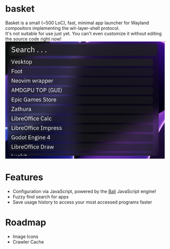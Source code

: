# basket
Basket is a small (~500 LoC), fast, minimal app launcher for Wayland compositors implementing the wlr-layer-shell protocol. \
It's not suitable for use just yet. You can't even customize it without editing the source code right now! \
![basket](assets/screenshot.png)

# Features
* Configuration via JavaScript, powered by the [Bali](https://github.com/ferus-web/bali) JavaScript engine!
* Fuzzy find search for apps
* Save usage history to access your most accessed programs faster

# Roadmap
* Image Icons
* Crawler Cache
